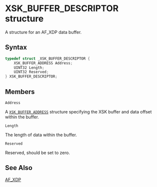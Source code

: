 # XSK_BUFFER_DESCRIPTOR structure

A structure for an AF_XDP data buffer.

## Syntax

```C
typedef struct _XSK_BUFFER_DESCRIPTOR {
    XSK_BUFFER_ADDRESS Address;
    UINT32 Length;
    UINT32 Reserved;
} XSK_BUFFER_DESCRIPTOR;
```

## Members

`Address`

A [`XSK_BUFFER_ADDRESS`](XSK_BUFFER_ADDRESS.md) structure specifying the XSK buffer and data offset within the buffer.

`Length`

The length of data within the buffer.

`Reserved`

Reserved, should be set to zero.

## See Also

[AF_XDP](../afxdp.md)
